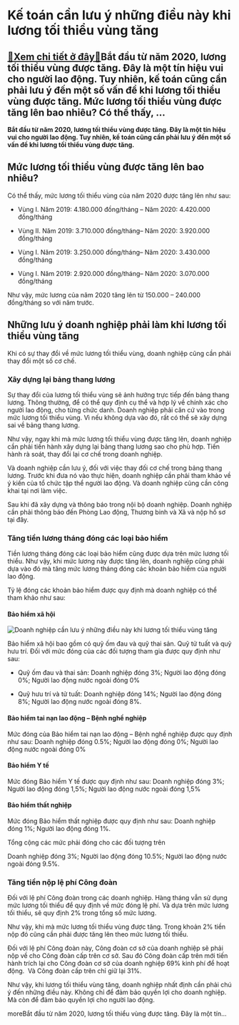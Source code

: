 Kế toán cần lưu ý những điều này khi lương tối thiểu vùng tăng
==============================================================

[:gift:Xem chi tiết ở đây:gift:](https://hddtvn.com/ke-toan-can-luu-y-nhung-dieu-nay-khi-luong-toi-thieu-vung-tang/)Bắt đầu từ năm 2020, lương tối thiểu vùng được tăng. Đây là một tín hiệu vui cho người lao động. Tuy nhiên, kế toán cũng cần phải lưu ý đến một số vấn đề khi lương tối thiểu vùng được tăng. Mức lương tối thiểu vùng được tăng lên bao nhiêu? Có thể thấy, …
--------------------------------------------------------------------------------------------------------------------------------------------------------------------------------------------------------------------------------------------------------------

**Bắt đầu từ năm 2020, lương tối thiểu vùng được tăng. Đây là một tín hiệu vui cho người lao động. Tuy nhiên, kế toán cũng cần phải lưu ý đến một số vấn đề khi lương tối thiểu vùng được tăng.**



Mức lương tối thiểu vùng được tăng lên bao nhiêu?
-------------------------------------------------


Có thể thấy, mức lương tối thiểu vùng của năm 2020 được tăng lên như sau:




* Vùng I. Năm 2019: 4.180.000 đồng/tháng – Năm 2020: 4.420.000 đồng/tháng

* Vùng II. Năm 2019: 3.710.000 đồng/tháng– Năm 2020: 3.920.000 đồng/tháng

* Vùng I. Năm 2019: 3.250.000 đồng/tháng– Năm 2020: 3.430.000 đồng/tháng

* Vùng I. Năm 2019: 2.920.000 đồng/tháng– Năm 2020: 3.070.000 đồng/tháng



Như vậy, mức lương của năm 2020 tăng lên từ 150.000 – 240.000 đồng/tháng so với năm trước.


Những lưu ý doanh nghiệp phải làm khi lương tối thiểu vùng tăng
---------------------------------------------------------------


Khi có sự thay đổi về mức lương tối thiểu vùng, doanh nghiệp cũng cần phải thay đổi một số cơ chế.


### Xây dựng lại bảng thang lương


Sự thay đổi của lương tối thiểu vùng sẽ ảnh hưởng trực tiếp đến bảng thang lương. Thông thường, để có thể quy định cụ thể và hợp lý về chính xác cho người lao động, cho từng chức danh. Doanh nghiệp phải căn cứ vào trong mức lương tối thiểu vùng. Vì nếu không dựa vào đó, rất có thể sẽ xây dựng sai về bảng thang lương.


Như vậy, ngay khi mà mức lương tối thiểu vùng được tăng lên, doanh nghiệp cần phải tiến hành xây dựng lại bảng thang lương sao cho phù hợp. Tiến hành rà soát, thay đổi lại cơ chế trong doanh nghiệp.


Và doanh nghiệp cần lưu ý, đối với việc thay đối cơ chế trong bảng thang lương. Trước khi đưa nó vào thực hiện, doanh nghiệp cần phải tham khảo về ý kiến của tổ chức tập thể người lao động. Và doanh nghiệp cũng cần công khai tại nơi làm việc.


Sau khi đã xây dựng và thông báo trong nội bộ doanh nghiệp. Doanh nghiệp cần phải thông báo đến Phòng Lao động, Thương binh và Xã và nộp hồ sơ tại đây.


### Tăng tiền lương tháng đóng các loại bảo hiểm


Tiền lương tháng đóng các loại bảo hiểm cũng được dựa trên mức lương tối thiểu. Như vậy, khi mức lương này được tăng lên, doanh nghiệp cũng phải dựa vào đó mà tăng mức lương tháng đóng các khoản bảo hiểm của người lao động.


Tỷ lệ đóng các khoản bảo hiểm được quy định mà doanh nghiệp có thể tham khảo như sau:


#### Bảo hiểm xã hội


![Doanh nghiệp cần lưu ý những điều này khi lương tối thiểu vùng tăng](https://hddtvn.com/wp-content/uploads/2021/01/a25a5685-c02b-4e02-8b78-b95de69073d0.jpg)


Bảo hiểm xã hội bao gồm có quỹ ốm đau và quỹ thai sản. Quỹ tử tuất và quỹ hưu trí. Đối với mức đóng của các đối tượng tham gia được quy định như sau:




* Quỹ ốm đau và thai sản: Doanh nghiệp đóng 3%; Người lao động đóng 0%; Người lao động nước ngoài đóng 0%

* Quỹ hưu trí và tử tuất: Doanh nghiệp đóng 14%; Người lao động đóng 8%; Người lao động nước ngoài đóng 8%.



#### Bảo hiểm tai nạn lao động – Bệnh nghề nghiệp


Mức đóng của Bảo hiểm tai nạn lao động – Bệnh nghề nghiệp được quy định như sau: Doanh nghiệp đóng 0.5%; Người lao động đóng 0%; Người lao động nước ngoài đóng 0%


#### Bảo hiểm Y tế


Mức đóng Bảo hiểm Y tế được quy định như sau: Doanh nghiệp đóng 3%; Người lao động đóng 1,5%; Người lao động nước ngoài đóng 1,5%


#### Bảo hiểm thất nghiệp


Mức đóng Bảo hiểm thất nghiệp được quy định như sau: Doanh nghiệp đóng 1%; Người lao động đóng 1%.


Tổng cộng các mức phải đóng cho các đối tượng trên


Doanh nghiệp đóng 3%; Người lao động đóng 10.5%; Người lao động nước ngoài đóng 9.5%.


### Tăng tiền nộp lệ phí Công đoàn


Đối với lệ phí Công đoàn trong các doanh nghiệp. Hàng tháng vẫn sử dụng mức lương tối thiểu để quy định về mức đóng lệ phí. Và dựa trên mức lương tối thiểu, sẽ quy định 2% trong tổng số mức lương.


Như vậy, khi mà mức lương tối thiểu vùng được tăng. Trong khoản 2% tiền nộp đó cũng cần phải được tăng lên theo mức lương tối thiểu.


Đối với lệ phí Công đoàn này, Công đoàn cơ sở của doanh nghiệp sẽ phải nộp về cho Công đoàn cấp trên cơ sở. Sau đó Công đoàn cấp trên mới tiến hành trích lại cho Công đoàn cơ sở của doanh nghiệp 69% kinh phí để hoạt động.  Và Công đoàn cấp trên chỉ giữ lại 31%.


Như vậy, khi lương tối thiểu vùng tăng, doanh nghiệp nhất định cần phải chú ý đến những điều này. Không chỉ để đảm bảo quyền lợi cho doanh nghiệp. Mà còn để đảm bảo quyền lợi cho người lao động.


moreBắt đầu từ năm 2020, lương tối thiểu vùng được tăng. Đây là một tín…

